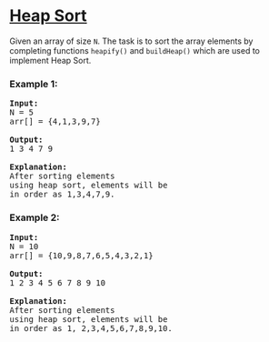 # [Heap Sort](https://www.geeksforgeeks.org/problems/heap-sort/1)

<P>
  Given an array of size <code>N</code>. The task is to sort the array elements by completing functions <code>heapify()</code> and <code>buildHeap()</code> which are 
  used to implement Heap Sort.
</P>

### **Example 1:**
<pre>
<strong>Input:</strong>
N = 5
arr[] = {4,1,3,9,7}
  
<strong>Output:</strong>
1 3 4 7 9
  
<strong>Explanation:</strong>
After sorting elements
using heap sort, elements will be
in order as 1,3,4,7,9.
</pre>

### **Example 2:**
<pre>
<strong>Input:</strong>
N = 10
arr[] = {10,9,8,7,6,5,4,3,2,1}
  
<strong>Output:</strong>
1 2 3 4 5 6 7 8 9 10
  
<strong>Explanation:</strong>
After sorting elements
using heap sort, elements will be
in order as 1, 2,3,4,5,6,7,8,9,10.
</pre>

